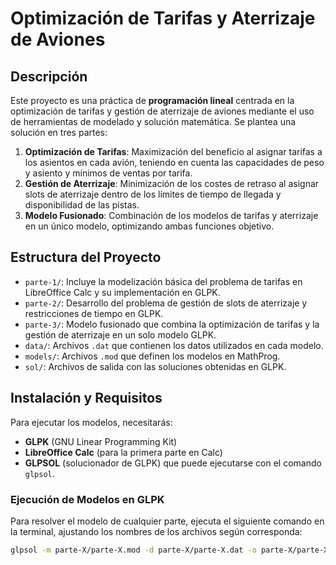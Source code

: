 # Optimización de Tarifas y Aterrizaje de Aviones

## Descripción

Este proyecto es una práctica de **programación lineal** centrada en la optimización de tarifas y gestión de aterrizaje de aviones mediante el uso de herramientas de modelado y solución matemática. Se plantea una solución en tres partes: 

1. **Optimización de Tarifas**: Maximización del beneficio al asignar tarifas a los asientos en cada avión, teniendo en cuenta las capacidades de peso y asiento y mínimos de ventas por tarifa.
2. **Gestión de Aterrizaje**: Minimización de los costes de retraso al asignar slots de aterrizaje dentro de los límites de tiempo de llegada y disponibilidad de las pistas.
3. **Modelo Fusionado**: Combinación de los modelos de tarifas y aterrizaje en un único modelo, optimizando ambas funciones objetivo.

## Estructura del Proyecto

- `parte-1/`: Incluye la modelización básica del problema de tarifas en LibreOffice Calc y su implementación en GLPK.
- `parte-2/`: Desarrollo del problema de gestión de slots de aterrizaje y restricciones de tiempo en GLPK.
- `parte-3/`: Modelo fusionado que combina la optimización de tarifas y la gestión de aterrizaje en un solo modelo GLPK.
- `data/`: Archivos `.dat` que contienen los datos utilizados en cada modelo.
- `models/`: Archivos `.mod` que definen los modelos en MathProg.
- `sol/`: Archivos de salida con las soluciones obtenidas en GLPK.

## Instalación y Requisitos

Para ejecutar los modelos, necesitarás:

- **GLPK** (GNU Linear Programming Kit)
- **LibreOffice Calc** (para la primera parte en Calc)
- **GLPSOL** (solucionador de GLPK) que puede ejecutarse con el comando `glpsol`.

### Ejecución de Modelos en GLPK

Para resolver el modelo de cualquier parte, ejecuta el siguiente comando en la terminal, ajustando los nombres de los archivos según corresponda:

```bash
glpsol -m parte-X/parte-X.mod -d parte-X/parte-X.dat -o parte-X/parte-X.sol
```
